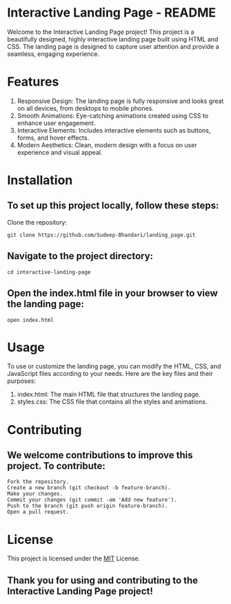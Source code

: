 # Interactive Landing Page - README

Welcome to the Interactive Landing Page project! This project is a beautifully designed, highly interactive landing page built using HTML and CSS. The landing page is designed to capture user attention and provide a seamless, engaging experience.

# Features

1. Responsive Design: The landing page is fully responsive and looks great on all devices, from desktops to mobile phones.
2. Smooth Animations: Eye-catching animations created using CSS to enhance user engagement.
3. Interactive Elements: Includes interactive elements such as buttons, forms, and hover effects.
4. Modern Aesthetics: Clean, modern design with a focus on user experience and visual appeal.

# Installation

 ## To set up this project locally, follow these steps:
Clone the repository:

    git clone https://github.com/Sudeep-Bhandari/landing_page.git

 ## Navigate to the project directory:
    cd interactive-landing-page

 ## Open the index.html file in your browser to view the landing page:
    open index.html

# Usage

To use or customize the landing page, you can modify the HTML, CSS, and JavaScript files according to your needs. Here are the key files and their purposes:

 1. index.html: The main HTML file that structures the landing page.
 2. styles.css: The CSS file that contains all the styles and animations.

# Contributing

  ## We welcome contributions to improve this project. To contribute:

    Fork the repository.
    Create a new branch (git checkout -b feature-branch).
    Make your changes.
    Commit your changes (git commit -am 'Add new feature').
    Push to the branch (git push origin feature-branch).
    Open a pull request.

# License

 This project is licensed under the [MIT](https://choosealicense.com/licenses/mit/) License.

## Thank you for using and contributing to the Interactive Landing Page project!
